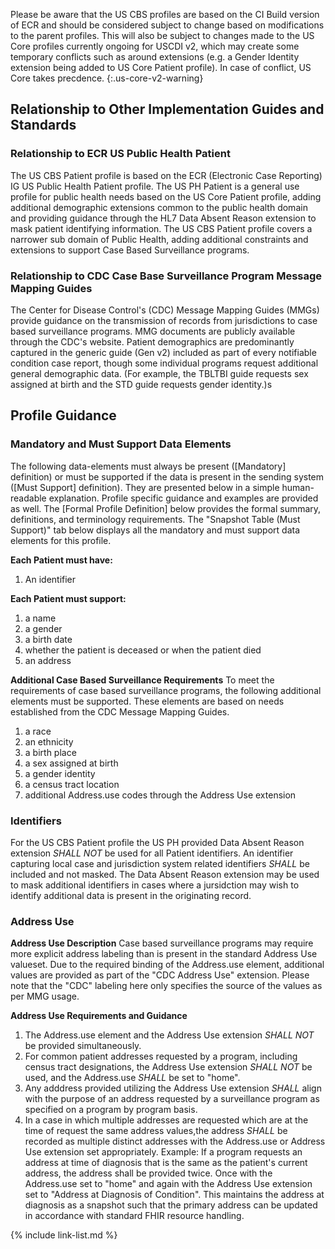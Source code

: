 

Please be aware that the US CBS profiles are based on the CI Build version of ECR and should be considered subject to change based on modifications to the parent profiles. This will also be subject to changes made to the US Core profiles currently ongoing for USCDI v2, which may create some temporary conflicts such as around extensions (e.g. a Gender Identity extension being added to US Core Patient profile). In case of conflict, US Core takes precdence.
{:.us-core-v2-warning}

## Relationship to Other Implementation Guides and Standards
### Relationship to ECR US Public Health Patient

The US CBS Patient profile is based on the ECR (Electronic Case Reporting) IG US Public Health Patient profile. The US PH Patient is a general use profile for public health needs based on the US Core Patient profile, adding additional demographic extensions common to the public health domain and providing guidance through the HL7 Data Absent Reason extension to mask patient identifying information. The US CBS Patient profile covers a narrower sub domain of Public Health, adding additional constraints and extensions to support Case Based Surveillance programs.

### Relationship to CDC Case Base Surveillance Program Message Mapping Guides

The Center for Disease Control's (CDC) Message Mapping Guides (MMGs) provide guidance on the transmission of records from jurisdictions to case based surveillance programs. MMG documents are publicly available through the CDC's website. Patient demographics are predominantly captured in the generic guide (Gen v2) included as part of every notifiable condition case report, though some individual programs request additional general demographic data. (For example, the TBLTBI guide requests sex assigned at birth and the STD guide requests gender identity.)s

## Profile Guidance
### Mandatory and Must Support Data Elements

The following data-elements must always be present ([Mandatory] definition) or must be supported if the data is present in the sending system ([Must Support] definition). They are presented below in a simple human-readable explanation. Profile specific guidance and examples are provided as well.  The [Formal Profile Definition] below provides the  formal summary, definitions, and terminology requirements.  The "Snapshot Table (Must Support)" tab below displays all the mandatory and must support data elements for this profile.

**Each Patient must have:**

1. An identifier

**Each Patient must support:**

1. a name
1. a gender
1. a birth date
1. whether the patient is deceased or when the patient died
1. an address

**Additional Case Based Surveillance Requirements**
To meet the requirements of case based surveillance programs, the following additional elements must be supported. These elements are based on needs established from the CDC Message Mapping Guides.
1. a race
1. an ethnicity
1. a birth place
1. a sex assigned at birth
1. a gender identity
1. a census tract location
1. additional Address.use codes through the Address Use extension

### Identifiers
For the US CBS Patient profile the US PH provided Data Absent Reason extension *SHALL NOT* be used for all Patient identifiers. An identifier capturing local case and jurisdiction system related identifiers *SHALL* be included and not masked. The Data Absent Reason extension may be used to mask additional identifiers in cases where a jursidction may wish to identify additional data is present in the originating record.

### Address Use
**Address Use Description**
Case based surveillance programs may require more explicit address labeling than is present in the standard
Address Use valueset. Due to the required binding of the Address.use element, additional values are provided
as part of the "CDC Address Use" extension. Please note that the "CDC" labeling here only specifies the source
of the values as per MMG usage.

**Address Use Requirements and Guidance**
1. The Address.use element and the Address Use extension *SHALL NOT* be provided simultaneously.
1. For common patient addresses requested by a program, including census tract designations, the Address Use extension *SHALL NOT* be used, and the Address.use *SHALL* be set to "home".
1. Any adddress provided utilizing the Address Use extension *SHALL* align with the purpose of an address requested by a surveillance program as specified on a program by program basis.
1. In a case in which multiple addresses are requested which are at the time of request the same address values,the address *SHALL* be recorded as multiple distinct addresses with the Address.use or Address Use extension set appropriately. Example: If a program requests an address at time of diagnosis that is the same as the patient's current address, the address shall be provided twice. Once with the Address.use set to "home" and again with the Address Use extension set to "Address at Diagnosis of Condition". This maintains the address at diagnosis as a snapshot such that the primary address can be updated in accordance with standard FHIR resource handling.

{% include link-list.md %}